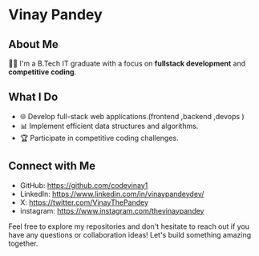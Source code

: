 # Vinay Pandey

## About Me
👨‍💻 I'm a B.Tech IT graduate with a focus on **fullstack development** and **competitive coding**.

## What I Do
- 🌐 Develop full-stack web applications.(frontend ,backend ,devops )
- 📊 Implement efficient data structures and algorithms.
- 🏆 Participate in competitive coding challenges.



## Connect with Me
- GitHub: https://github.com/codevinay1
- LinkedIn: https://www.linkedin.com/in/vinaypandeydev/
- X: https://twitter.com/VinayThePandey
- instagram: https://www.instagram.com/thevinaypandey




Feel free to explore my repositories and don't hesitate to reach out if you have any questions or collaboration ideas! Let's build something amazing together.
